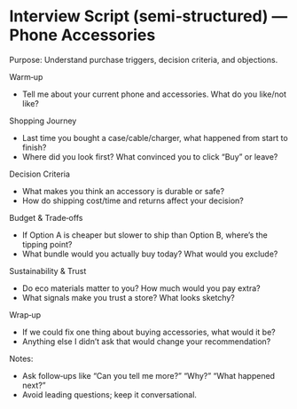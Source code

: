 Interview Script (semi‑structured) — Phone Accessories
======================================================
Purpose: Understand purchase triggers, decision criteria, and objections.

Warm‑up
- Tell me about your current phone and accessories. What do you like/not like?

Shopping Journey
- Last time you bought a case/cable/charger, what happened from start to finish?
- Where did you look first? What convinced you to click “Buy” or leave?

Decision Criteria
- What makes you think an accessory is durable or safe?
- How do shipping cost/time and returns affect your decision?

Budget & Trade‑offs
- If Option A is cheaper but slower to ship than Option B, where’s the tipping point?
- What bundle would you actually buy today? What would you exclude?

Sustainability & Trust
- Do eco materials matter to you? How much would you pay extra?
- What signals make you trust a store? What looks sketchy?

Wrap‑up
- If we could fix one thing about buying accessories, what would it be?
- Anything else I didn’t ask that would change your recommendation?

Notes:
- Ask follow‑ups like “Can you tell me more?” “Why?” “What happened next?”
- Avoid leading questions; keep it conversational.
